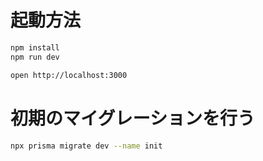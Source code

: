 # 起動方法
```bash
npm install
npm run dev
```

```bash
open http://localhost:3000
```


# 初期のマイグレーションを行う
```bash
npx prisma migrate dev --name init
```